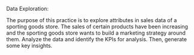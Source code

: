 Data Exploration:

The purpose of this practice is to explore attributes in sales data of a sporting goods store. The sales of certain products have been increasing and the sporting goods store wants to build a marketing strategy around them. Analyze the data and identify the KPIs for analysis. Then, generate some key insights.
